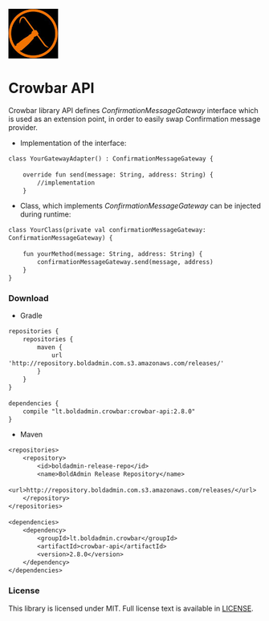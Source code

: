 ![Alt text](logo.jpg?raw=true)
# Crowbar API
Crowbar library API defines *ConfirmationMessageGateway* interface which is used as an extension point, in order to easily swap Confirmation message provider.
* Implementation of the interface:
```
class YourGatewayAdapter() : ConfirmationMessageGateway {

    override fun send(message: String, address: String) {
        //implementation
    }
```
* Class, which implements *ConfirmationMessageGateway* can be injected during runtime:
```
class YourClass(private val confirmationMessageGateway: ConfirmationMessageGateway) {

    fun yourMethod(message: String, address: String) {
        confirmationMessageGateway.send(message, address)
    }
}
```
### Download
* Gradle
```
repositories {
    repositories {
        maven {
            url 'http://repository.boldadmin.com.s3.amazonaws.com/releases/'
        }
    }
}

dependencies {
    compile "lt.boldadmin.crowbar:crowbar-api:2.8.0"
}
```
* Maven
```
<repositories>
    <repository>
        <id>boldadmin-release-repo</id>
        <name>BoldAdmin Release Repository</name>
        <url>http://repository.boldadmin.com.s3.amazonaws.com/releases/</url>
    </repository>
</repositories>

<dependencies>
    <dependency>
        <groupId>lt.boldadmin.crowbar</groupId>
        <artifactId>crowbar-api</artifactId>
        <version>2.8.0</version>
    </dependency>
</dependencies>
```

### License

This library is licensed under MIT. Full license text is available in [LICENSE](https://github.com/boldadmin-com/Crowbar_API/blob/dev/LICENSE.txt).